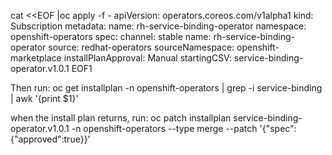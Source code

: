 cat <<EOF |oc apply -f -
apiVersion: operators.coreos.com/v1alpha1
kind: Subscription
metadata:
name: rh-service-binding-operator
namespace: openshift-operators
spec:
channel: stable
name: rh-service-binding-operator
source: redhat-operators
sourceNamespace: openshift-marketplace
installPlanApproval: Manual
startingCSV: service-binding-operator.v1.0.1
EOF1

Then run:
oc get installplan -n openshift-operators | grep -i service-binding | awk '{print $1}'

when the install plan returns, run:
oc patch installplan service-binding-operator.v1.0.1 -n openshift-operators --type merge --patch '{"spec":{"approved":true}}'
